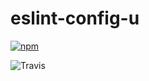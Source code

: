 # eslint-config-u
[![npm](https://img.shields.io/npm/dt/eslint-config-u.svg?style=for-the-badge)](https://www.npmjs.com/package/eslint-config-u)

![Travis](https://img.shields.io/travis/conorturner/eslint-config-u.svg?style=for-the-badge)

